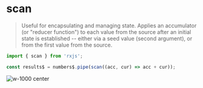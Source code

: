 # scan

> Useful for encapsulating and managing state. Applies an accumulator (or "reducer function") to each value from the source after an initial state is established -- either via a seed value (second argument), or from the first value from the source.

```typescript
import { scan } from 'rxjs';

const results$ = numbers$.pipe(scan((acc, cur) => acc + cur));
```

![w-1000 center](./assets/images/diagrams/operator_scan.svg)
